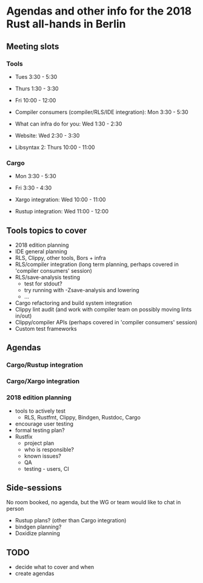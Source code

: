 # Agendas and other info for the 2018 Rust all-hands in Berlin

## Meeting slots

### Tools

* Tues 3:30 - 5:30
* Thurs 1:30 - 3:30
* Fri 10:00 - 12:00

* Compiler consumers (compiler/RLS/IDE integration): Mon 3:30 - 5:30
* What can infra do for you: Wed 1:30 - 2:30
* Website: Wed 2:30 - 3:30
* Libsyntax 2: Thurs 10:00 - 11:00

### Cargo

* Mon 3:30 - 5:30
* Fri 3:30 - 4:30

* Xargo integration: Wed 10:00 - 11:00
* Rustup integration: Wed 11:00 - 12:00

## Tools topics to cover

* 2018 edition planning
* IDE general planning
* RLS, Clippy, other tools, Bors + infra
* RLS/compiler integration (long term planning, perhaps covered in 'compiler consumers' session)
* RLS/save-analysis testing
  - test for stdout?
  - try running with -Zsave-analysis and lowering
  - ...
* Cargo refactoring and build system integration
* Clippy lint audit (and work with compiler team on possibly moving lints in/out)
* Clippy/compiler APIs (perhaps covered in 'compiler consumers' session)
* Custom test frameworks


## Agendas

### Cargo/Rustup integration

### Cargo/Xargo integration

### 2018 edition planning

* tools to actively test
  - RLS, Rustfmt, Clippy, Bindgen, Rustdoc, Cargo
* encourage user testing
* formal testing plan?
* Rustfix
  - project plan
  - who is responsible?
  - known issues?
  - QA
  - testing - users, CI


## Side-sessions

No room booked, no agenda, but the WG or team would like to chat in person

* Rustup plans? (other than Cargo integration)
* bindgen planning?
* Doxidize planning


## TODO

* decide what to cover and when
* create agendas
